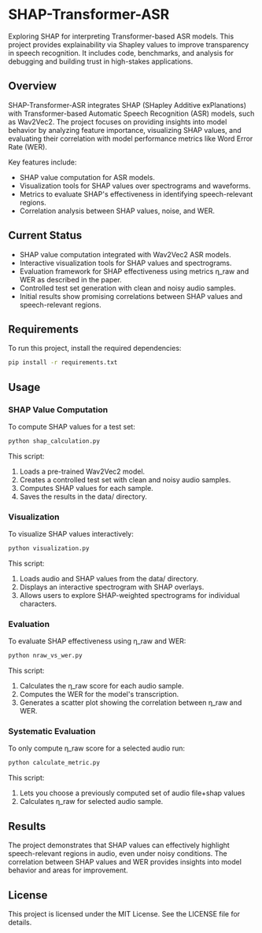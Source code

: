 # SHAP-Transformer-ASR

Exploring SHAP for interpreting Transformer-based ASR models. This project provides explainability via Shapley values to improve transparency in speech recognition. It includes code, benchmarks, and analysis for debugging and building trust in high-stakes applications.

## Overview

SHAP-Transformer-ASR integrates SHAP (SHapley Additive exPlanations) with Transformer-based Automatic Speech Recognition (ASR) models, such as Wav2Vec2. The project focuses on providing insights into model behavior by analyzing feature importance, visualizing SHAP values, and evaluating their correlation with model performance metrics like Word Error Rate (WER).

Key features include:
- SHAP value computation for ASR models.
- Visualization tools for SHAP values over spectrograms and waveforms.
- Metrics to evaluate SHAP's effectiveness in identifying speech-relevant regions.
- Correlation analysis between SHAP values, noise, and WER.

## Current Status

- SHAP value computation integrated with Wav2Vec2 ASR models.
- Interactive visualization tools for SHAP values and spectrograms.
- Evaluation framework for SHAP effectiveness using metrics η_raw and WER as described in the paper.
- Controlled test set generation with clean and noisy audio samples.
- Initial results show promising correlations between SHAP values and speech-relevant regions.

## Requirements

To run this project, install the required dependencies:

```bash
pip install -r requirements.txt
```

## Usage
### SHAP Value Computation  
To compute SHAP values for a test set:

```bash
python shap_calculation.py
```

This script:

1. Loads a pre-trained Wav2Vec2 model.
2. Creates a controlled test set with clean and noisy audio samples.
3. Computes SHAP values for each sample.
4. Saves the results in the data/ directory.

### Visualization  
To visualize SHAP values interactively:
```bash
python visualization.py
```
This script:

1. Loads audio and SHAP values from the data/ directory.
2. Displays an interactive spectrogram with SHAP overlays.
3. Allows users to explore SHAP-weighted spectrograms for individual characters.

### Evaluation  
To evaluate SHAP effectiveness using η_raw and WER:
```bash
python nraw_vs_wer.py
```
This script:

1. Calculates the η_raw score for each audio sample.
2. Computes the WER for the model's transcription.
3. Generates a scatter plot showing the correlation between η_raw and WER.

### Systematic Evaluation  
To only compute η_raw score for a selected audio run:
```bash
python calculate_metric.py
```
This script:

1. Lets you choose a previously computed set of audio file+shap values
1. Calculates η_raw for selected audio sample.

## Results
The project demonstrates that SHAP values can effectively highlight speech-relevant regions in audio, even under noisy conditions. The correlation between SHAP values and WER provides insights into model behavior and areas for improvement.

## License
This project is licensed under the MIT License. See the LICENSE file for details. 